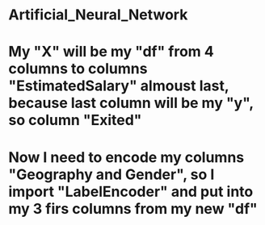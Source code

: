 # Artificial_Neural_Network
# My "X" will be my "df" from 4 columns to columns "EstimatedSalary" almoust last, because last column will be my "y", so column "Exited"
# Now I need to encode my columns "Geography and Gender", so I import "LabelEncoder" and put into my 3 firs columns from my new "df"
